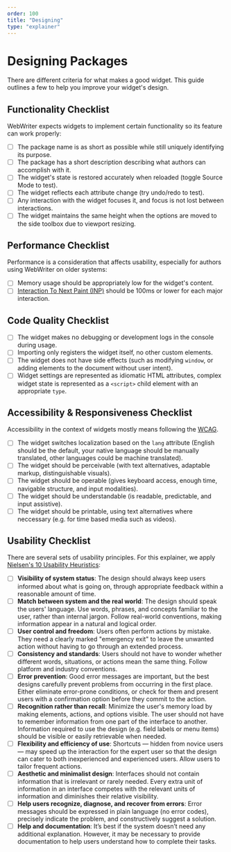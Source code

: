 ```yaml
---
order: 100
title: "Designing"
type: "explainer"
---
```

# Designing Packages
There are different criteria for what makes a good widget. This guide outlines a few to help you improve your widget's design.

## Functionality Checklist
WebWriter expects widgets to implement certain functionality so its feature can work properly:
- [ ] The package name is as short as possible while still uniquely identifying its purpose.
- [ ] The package has a short description describing what authors can accomplish with it.
- [ ] The widget's state is restored accurately when reloaded (toggle Source Mode to test).
- [ ] The widget reflects each attribute change (try undo/redo to test).
- [ ] Any interaction with the widget focuses it, and focus is not lost between interactions.
- [ ] The widget maintains the same height when the options are moved to the side toolbox due to viewport resizing.

## Performance Checklist
Performance is a consideration that affects usability, especially for authors using WebWriter on older systems:
- [ ] Memory usage should be appropriately low for the widget's content.
- [ ] [Interaction To Next Paint (INP)](https://web.dev/articles/inp) should be 100ms or lower for each major interaction.

## Code Quality Checklist
- [ ] The widget makes no debugging or development logs in the console during usage.
- [ ] Importing only registers the widget itself, no other custom elements.
- [ ] The widget does not have side effects (such as modifying `window`, or adding elements to the document without user intent).
- [ ] Widget settings are represented as idiomatic HTML attributes, complex widget state is represented as a `<script>` child element with an appropriate `type`.

## Accessibility & Responsiveness Checklist
Accessibility in the context of widgets mostly means following the [WCAG](https://www.w3.org/TR/WCAG22/).
- [ ] The widget switches localization based on the `lang` attribute (English should be the default, your native language should be manually translated, other languages could be machine translated).
- [ ] The widget should be perceivable (with text alternatives, adaptable markup, distinguishable visuals).
- [ ] The widget should be operable (gives keyboard access, enough time, navigable structure, and input modalities).
- [ ] The widget should be understandable (is readable, predictable, and input assistive).
- [ ] The widget should be printable, using text alternatives where neccessary (e.g. for time based media such as videos).

## Usability Checklist
There are several sets of usability principles. For this explainer, we apply [Nielsen's 10 Usability Heuristics](https://www.nngroup.com/articles/ten-usability-heuristics/):
- [ ] **Visibility of system status**: The design should always keep users informed about what is going on, through appropriate feedback within a reasonable amount of time.
- [ ] **Match between system and the real world**: The design should speak the users' language. Use words, phrases, and concepts familiar to the user, rather than internal jargon. Follow real-world conventions, making information appear in a natural and logical order.
- [ ] **User control and freedom**: Users often perform actions by mistake. They need a clearly marked "emergency exit" to leave the unwanted action without having to go through an extended process.
- [ ] **Consistency and standards**: Users should not have to wonder whether different words, situations, or actions mean the same thing. Follow platform and industry conventions.
- [ ] **Error prevention**: Good error messages are important, but the best designs carefully prevent problems from occurring in the first place. Either eliminate error-prone conditions, or check for them and present users with a confirmation option before they commit to the action.
- [ ] **Recognition rather than recall**: Minimize the user's memory load by making elements, actions, and options visible. The user should not have to remember information from one part of the interface to another. Information required to use the design (e.g. field labels or menu items) should be visible or easily retrievable when needed.
- [ ] **Flexibility and efficiency of use**: Shortcuts — hidden from novice users — may speed up the interaction for the expert user so that the design can cater to both inexperienced and experienced users. Allow users to tailor frequent actions.
- [ ] **Aesthetic and minimalist design**: Interfaces should not contain information that is irrelevant or rarely needed. Every extra unit of information in an interface competes with the relevant units of information and diminishes their relative visibility.
- [ ] **Help users recognize, diagnose, and recover from errors**: Error messages should be expressed in plain language (no error codes), precisely indicate the problem, and constructively suggest a solution.
- [ ] **Help and documentation**: It’s best if the system doesn’t need any additional explanation. However, it may be necessary to provide documentation to help users understand how to complete their tasks.